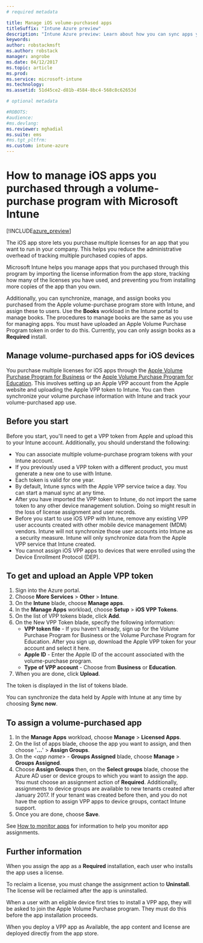 ```yaml
---
# required metadata

title: Manage iOS volume-purchased apps
titleSuffix: "Intune Azure preview"
description: "Intune Azure preview: Learn about how you can sync apps you purchased in volume from the iOS store into Intune and then manage and track their usage."
keywords:
author: robstackmsft
ms.author: robstack
manager: angrobe
ms.date: 04/12/2017
ms.topic: article
ms.prod:
ms.service: microsoft-intune
ms.technology:
ms.assetid: 51d45ce2-d81b-4584-8bc4-568c8c62653d

# optional metadata

#ROBOTS:
#audience:
#ms.devlang:
ms.reviewer: mghadial
ms.suite: ems
#ms.tgt_pltfrm:
ms.custom: intune-azure
---
```


# How to manage iOS apps you purchased through a volume-purchase program with Microsoft Intune


[!INCLUDE[azure_preview](../includes/azure_preview.md)]

The iOS app store lets you purchase multiple licenses for an app that you want to run in your company. This helps you reduce the administrative overhead of tracking multiple purchased copies of apps.

Microsoft Intune helps you manage apps that you purchased through this program by importing the license information from the app store, tracking how many of the licenses you have used, and preventing you from installing more copies of the app than you own.

Additionally, you can synchronize, manage, and assign books you purchased from the Apple volume-purchase program store with Intune, and assign these to users. Use the **Books** workload in the Intune portal to manage books. The procedures to manage books are the same as you use for managing apps.
You must have uploaded an Apple Volume Purchase Program token in order to do this. Currently, you can only assign books as a **Required** install.


## Manage volume-purchased apps for iOS devices
You purchase multiple licenses for iOS apps through the [Apple Volume Purchase Program for Business](http://www.apple.com/business/vpp/) or the [Apple Volume Purchase Program for Education](http://volume.itunes.apple.com/us/store). This involves setting up an Apple VPP account from the Apple website and uploading the Apple VPP token to Intune.  You can then synchronize your volume purchase information with Intune and track your volume-purchased app use.

## Before you start
Before you start, you'll need to get a VPP token from Apple and upload this to your Intune account. Additionally, you should understand the following:

* You can associate multiple volume-purchase program tokens with your Intune account.
* If you previously used a VPP token with a different product, you must generate a new one to use with Intune.
* Each token is valid for one year.
* By default, Intune syncs with the Apple VPP service twice a day. You can start a manual sync at any time.
* After you have imported the VPP token to Intune, do not import the same token to any other device management solution. Doing so might result in the loss of license assignment and user records.
* Before you start to use iOS VPP with Intune, remove any existing VPP user accounts created with other mobile device management (MDM) vendors. Intune will not synchronize those user accounts into Intune as a security measure. Intune will only synchronize data from the Apple VPP service that Intune created.
* You cannot assign iOS VPP apps to devices that were enrolled using the Device Enrollment Protocol (DEP).

## To get and upload an Apple VPP token

1. Sign into the Azure portal.
2. Choose **More Services** > **Other** > **Intune**.
3. On the **Intune** blade, choose **Manage apps**.
1.  In the **Manage Apps** workload, choose **Setup** > **iOS VPP Tokens**.
2.  On the list of VPP tokens blade, click **Add**.
3.  On the New VPP Token blade, specify the following information:
	- **VPP token file** - If you haven't already, sign up for the Volume Purchase Program for Business or the Volume Purchase Program for Education. After you sign up, download the Apple VPP token for your account and select it here.
	- **Apple ID** - Enter the Apple ID of the account associated with the volume-purchase program.
	- **Type of VPP account** - Choose from **Business** or **Education**.
4. When you are done, click **Upload**.

The token is displayed in the list of tokens blade.


You can synchronize the data held by Apple with Intune at any time by choosing **Sync now**.

## To assign a volume-purchased app

1. In the **Manage Apps** workload, choose **Manage** > **Licensed Apps**.
2. On the list of apps blade, choose the app you want to assign, and then choose '**...**' > **Assign Groups**.
3. On the <*app name*> - **Groups Assigned** blade, choose **Manage** > **Groups Assigned**.
4. Choose **Assign Groups** then, on the **Select groups** blade, choose the Azure AD user or device groups to which you want to assign the app.
You must choose an assignment action of **Required**. Additionally, assignments to device groups are available to new tenants created after January 2017. If your tenant was created before then, and you do not have the option to assign VPP apps to device groups, contact Intune support.
5. Once you are done, choose **Save**.

See [How to monitor apps](monitor-apps.md) for information to help you monitor app assignments.

## Further information

When you assign the app as a **Required** installation, each user who installs the app uses a license.

To reclaim a license, you must change the assignment action to **Uninstall**. The license will be reclaimed after the app is uninstalled.

When a user with an eligible device first tries to install a VPP app, they will be asked to join the Apple Volume Purchase program. They must do this before the app installation proceeds.

When you deploy a VPP app as Available, the app content and license are deployed directly from the app store.
